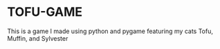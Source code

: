 # TOFU-GAME
This is a game I made using python and pygame featuring my cats Tofu, Muffin, and Sylvester
